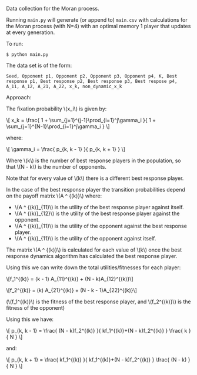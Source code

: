 Data collection for the Moran process.

Running `main.py` will generate (or append to) `main.csv` with calculations
for the Moran process (with N=4) with an optimal memory 1 player that updates
at every generation.

To run:

```
$ python main.py
```

The data set is of the form:

```
Seed, Opponent p1, Opponent p2, Opponent p3, Opponent p4, K, Best response p1, Best response p2, Best response p3, Best respose p4, A_11, A_12, A_21, A_22, x_k, non_dynamic_x_k
```

Approach:

The fixation probability \\(x_i\\) is given by:

\\[
    x_k = \frac{
            1 + \sum_{j=1}^{j-1}\prod_{i=1}^j\gamma_i
                }{
            1 + \sum_{j=1}^{N-1}\prod_{i=1}^j\gamma_i
                }
\\]

where:

\\[
    \gamma_i = \frac{
                 p_{k, k - 1}
                    }{
                 p_{k, k + 1}
                    }
\\]

Where \\(k\\) is the number of best response players in the population, so that
\\(N - k\\) is the number of opponents.

Note that for every value of \\(k\\) there is a different best response player.

In the case of the best response player the transition probabilities depend on
the payoff matrix \\(A ^ {(k)}\\) where:

- \\(A ^ {(k)}\_{11}\\) is the utility of the best response player against
  itself.
- \\(A ^ {(k)}\_{12}\\) is the utility of the best response player against
  the opponent.
- \\(A ^ {(k)}\_{11}\\) is the utility of the opponent against
  the best response player.
- \\(A ^ {(k)}\_{11}\\) is the utility of the opponent against itself.

The matrix \\(A ^ {(k)}\\) is calculated for each value of \\(k\\) once the best
response dynamics algorithm has calculated the best response player.

Using this we can write down the total utilities/fitnesses for each player:

\\[f_1^{(k)} = (k - 1) A_{11}^{(k)} + (N - k)A_{12}^{(k)}\\]

\\[f_2^{(k)} = (k) A_{21}^{(k)} + (N - k - 1)A_{22}^{(k)}\\]

(\\(f_1^{(k)}\\) is the fitness of the best response player, and \\(f_2^{(k)}\\)
is the fitness of the opponent)

Using this we have:

\\[
    p_{k, k - 1} = \frac{
                     (N - k)f_2^{(k)}
                    }{
                     kf_1^{(k)}+(N - k)f_2^{(k)}
                    }
                    \frac{
                     k
                    }{
                     N
                    }
\\]

and:

\\[
    p_{k, k + 1} = \frac{
                     kf_1^{(k)}
                    }{
                     kf_1^{(k)}+(N - k)f_2^{(k)}
                    }
                    \frac{
                     (N - k)
                    }{
                     N
                    }
\\]

